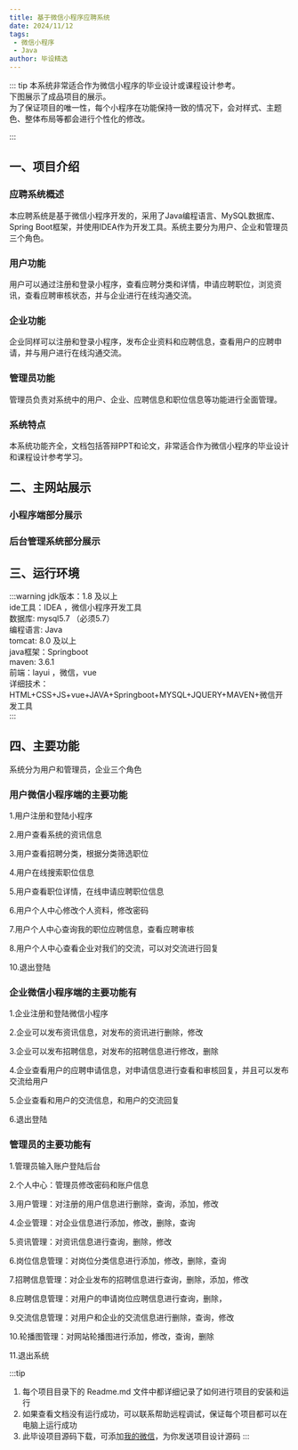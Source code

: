 ```yaml
---
title: 基于微信小程序应聘系统
date: 2024/11/12
tags:
 - 微信小程序
 - Java
author: 毕设精选
---
```


::: tip
本系统非常适合作为微信小程序的毕业设计或课程设计参考。    
下图展示了成品项目的展示。  
为了保证项目的唯一性，每个小程序在功能保持一致的情况下，会对样式、主题色、整体布局等都会进行个性化的修改。

::: 

## 一、项目介绍
### 应聘系统概述
本应聘系统是基于微信小程序开发的，采用了Java编程语言、MySQL数据库、Spring Boot框架，并使用IDEA作为开发工具。系统主要分为用户、企业和管理员三个角色。

### 用户功能
用户可以通过注册和登录小程序，查看应聘分类和详情，申请应聘职位，浏览资讯，查看应聘审核状态，并与企业进行在线沟通交流。

### 企业功能
企业同样可以注册和登录小程序，发布企业资料和应聘信息，查看用户的应聘申请，并与用户进行在线沟通交流。

### 管理员功能
管理员负责对系统中的用户、企业、应聘信息和职位信息等功能进行全面管理。

### 系统特点
本系统功能齐全，文档包括答辩PPT和论文，非常适合作为微信小程序的毕业设计和课程设计参考学习。

## 二、主网站展示

### 小程序端部分展示
<Swiper :height="1200" :width="800" :items="['https://img.liugezhou.online/bishe/yingpin/1.png','https://img.liugezhou.online/bishe/yingpin/2.png','https://img.liugezhou.online/bishe/yingpin/3.png']"/>

### 后台管理系统部分展示
<Swiper :items="['https://img.liugezhou.online/bishe/yingpin/4.png','https://img.liugezhou.online/bishe/yingpin/5.png','https://img.liugezhou.online/bishe/yingpin/6.png','https://img.liugezhou.online/bishe/yingpin/7.png','https://img.liugezhou.online/bishe/yingpin/8.png','https://img.liugezhou.online/bishe/yingpin/9.png']"/>

## 三、运行环境
:::warning
jdk版本：1.8 及以上     
ide工具：IDEA ，微信小程序开发工具     
数据库: mysql5.7 （必须5.7）     
编程语言: Java     
tomcat:   8.0 及以上     
java框架：Springboot     
maven: 3.6.1     
前端：layui ，微信，vue     
详细技术：HTML+CSS+JS+vue+JAVA+Springboot+MYSQL+JQUERY+MAVEN+微信开发工具       
:::

## 四、主要功能

系统分为用户和管理员，企业三个角色

### 用户微信小程序端的主要功能

1.用户注册和登陆小程序

2.用户查看系统的资讯信息

3.用户查看招聘分类，根据分类筛选职位

4.用户在线搜索职位信息

5.用户查看职位详情，在线申请应聘职位信息

6.用户个人中心修改个人资料，修改密码

7.用户个人中心查询我的职位应聘信息，查看应聘审核

8.用户个人中心查看企业对我们的交流，可以对交流进行回复

10.退出登陆


### 企业微信小程序端的主要功能有

1.企业注册和登陆微信小程序

2.企业可以发布资讯信息，对发布的资讯进行删除，修改

3.企业可以发布招聘信息，对发布的招聘信息进行修改，删除

4.企业查看用户的应聘申请信息，对申请信息进行查看和审核回复，并且可以发布交流给用户

5.企业查看和用户的交流信息，和用户的交流回复

6.退出登陆


### 管理员的主要功能有

1.管理员输入账户登陆后台

2.个人中心：管理员修改密码和账户信息

3.用户管理：对注册的用户信息进行删除，查询，添加，修改

4.企业管理：对企业信息进行添加，修改，删除，查询

5.资讯管理：对资讯信息进行查询，删除，修改

6.岗位信息管理：对岗位分类信息进行添加，修改，删除，查询

7.招聘信息管理：对企业发布的招聘信息进行查询，删除，添加，修改

8.应聘信息管理：对用户的申请岗位应聘信息进行查询，删除，

9.交流信息管理：对用户和企业的交流信息进行删除，查询，修改

10.轮播图管理：对网站轮播图进行添加，修改，查询，删除

11.退出系统

:::tip
1. 每个项目目录下的 Readme.md 文件中都详细记录了如何进行项目的安装和运行
2. 如果查看文档没有运行成功，可以联系帮助远程调试，保证每个项目都可以在电脑上运行成功
3. 此毕设项目源码下载，可添加[我的微信](https://jsd.cdn.zzko.cn/gh/liugezhou/picx-images-hosting@master/bishe/liugezhou.webp)，为你发送项目设计源码
:::